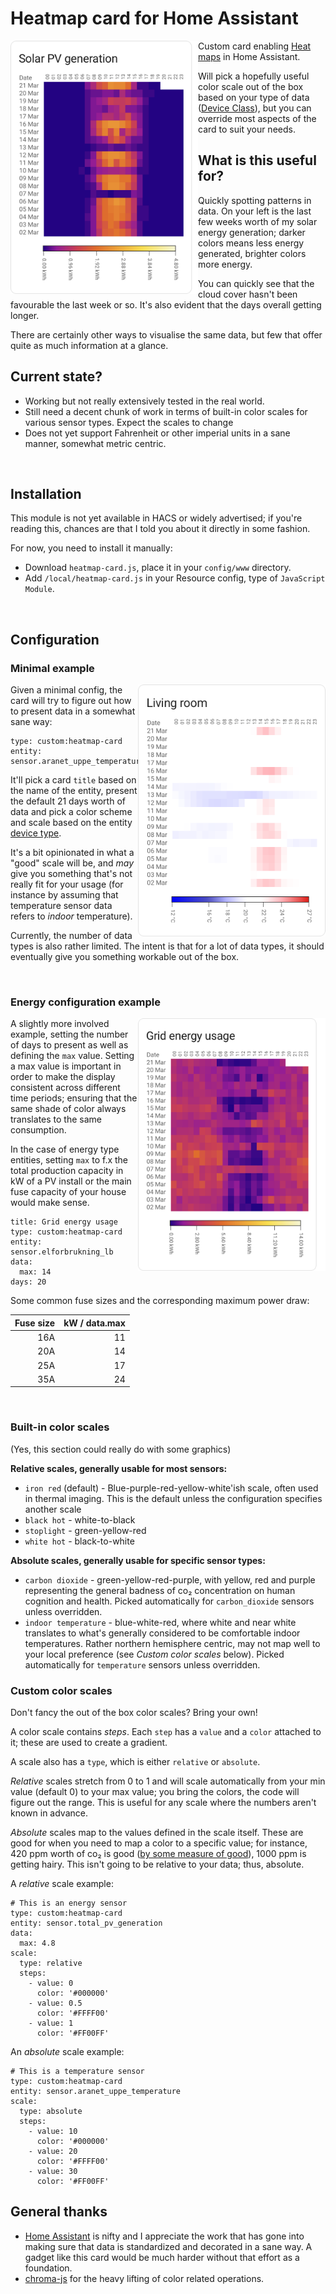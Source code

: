 # Heatmap card for Home Assistant
<img align="left" width="300" alt="A Heat map of solar energy generation" src="images/solar_pv.png">

Custom card enabling [Heat maps](https://en.wikipedia.org/wiki/Heat_map) in Home Assistant.

Will pick a hopefully useful color scale out of the box based on your type of data ([Device Class](https://www.home-assistant.io/integrations/sensor/#device-class)), but you can override most aspects of the card to suit your needs.

## What is this useful for?
Quickly spotting patterns in data. On your left is the last few weeks worth of my solar energy generation; darker colors means less energy generated, brighter colors more energy.

You can quickly see that the cloud cover hasn't been favourable the last week or so. It's also evident that the days overall getting longer.

There are certainly other ways to visualise the same data, but few that offer quite as much information at a glance.

## Current state?
* Working but not really extensively tested in the real world.
* Still need a decent chunk of work in terms of built-in color scales for various sensor types. Expect the scales to change
* Does not yet support Fahrenheit or other imperial units in a sane manner, somewhat metric centric.

<br clear="both"/>

## Installation
This module is not yet available in HACS or widely advertised; if you're reading this, chances are that I told you about it directly in some fashion.

For now, you need to install it manually:

  * Download `heatmap-card.js`, place it in your `config/www` directory.
  * Add `/local/heatmap-card.js` in your Resource config, type of `JavaScript Module`.

<br clear="both"/>

## Configuration
### Minimal example
<img align="right" width="300" alt="A temperature display heat map" src="images/temperature.png">

Given a minimal config, the card will try to figure out how to present data in a somewhat sane way:

```
type: custom:heatmap-card
entity: sensor.aranet_uppe_temperature
```

It'll pick a card `title` based on the name of the entity, present the default 21 days worth of 
data and pick a color scheme and scale based on the entity [device type](https://www.home-assistant.io/integrations/sensor/).

It's a bit opinionated in what a "good" scale will be, and _may_ give you something that's not really 
fit for your usage (for instance by assuming that temperature sensor data refers to _indoor_ temperature). 

Currently, the number of data types is also rather limited. The intent is that for a lot of data types, 
it should eventually give you something workable out of the box.

<br clear="both"/>

### Energy configuration example
<img align="right" width="300" alt="A temperature display heat map" src="images/grid_usage.png">

A slightly more involved example, setting the number of days to present as well as
defining the `max` value. Setting a max value is important in order to make the display
consistent across different time periods; ensuring that the same shade of color always
translates to the same consumption.

In the case of energy type entities, setting `max` to f.x the total production
capacity in kW of a PV install or the main fuse capacity of your house would make
sense.

```
title: Grid energy usage
type: custom:heatmap-card
entity: sensor.elforbrukning_lb
data:
  max: 14
days: 20
```

Some common fuse sizes and the corresponding maximum power draw:

|Fuse size| kW / data.max |
|     ---:|          ---: |
|      16A|             11|
|      20A|             14|
|      25A|             17|
|      35A|             24|

<br clear="both"/>

### Built-in color scales
(Yes, this section could really do with some graphics)

**Relative scales, generally usable for most sensors:**
* `iron red` (default) - Blue-purple-red-yellow-white'ish scale, often used in thermal imaging. This is the default unless the
configuration specifies another scale
* `black hot` - white-to-black
* `stoplight` - green-yellow-red
* `white hot` - black-to-white

**Absolute scales, generally usable for specific sensor types:**
* `carbon dioxide` - green-yellow-red-purple, with yellow, red and
  purple representing the general badness of co₂ concentration on
  human cognition and health. Picked automatically for `carbon_dioxide`
  sensors unless overridden.
* `indoor temperature` - blue-white-red, where white and near white
  translates to what's generally considered to be comfortable indoor
  temperatures. Rather northern hemisphere centric, may not map well
  to your local preference (see _Custom color scales_ below). Picked
  automatically for `temperature` sensors unless overridden.

### Custom color scales
Don't fancy the out of the box color scales? Bring your own!

A color scale contains _steps_. Each `step` has a `value` and
a `color` attached to it; these are used to create a gradient.

A scale also has a `type`, which is either `relative` or `absolute`.

_Relative_ scales stretch from 0 to 1 and will scale automatically from your min value (default 0) to your max value; you bring the colors, the code will figure out the range. This is useful for any scale where the numbers aren't known in advance.

_Absolute_ scales map to the values defined in the scale itself. These are good for when you need to map a color to a specific value; for instance, 420 ppm worth of co₂ is good ([by some measure of good](https://www.ipcc.ch/)), 1000 ppm is getting hairy. This isn't going to be relative to your data; thus, absolute.

A _relative_ scale example:
```
# This is an energy sensor
type: custom:heatmap-card
entity: sensor.total_pv_generation
data:
  max: 4.8
scale:
  type: relative
  steps:
    - value: 0
      color: '#000000'
    - value: 0.5
      color: '#FFFF00'
    - value: 1
      color: '#FF00FF'
```

An _absolute_ scale example:
```
# This is a temperature sensor
type: custom:heatmap-card
entity: sensor.aranet_uppe_temperature
scale:
  type: absolute
  steps:
    - value: 10
      color: '#000000'
    - value: 20
      color: '#FFFF00'
    - value: 30
      color: '#FF00FF'
```


## General thanks
* [Home Assistant](https://www.home-assistant.io/) is nifty and I  appreciate the work that has gone into making sure that data is standardized and decorated in a sane way. A gadget like this card would be much harder without that effort as a foundation.
* [chroma-js](https://gka.github.io/chroma.js/) for the heavy lifting of color related operations.